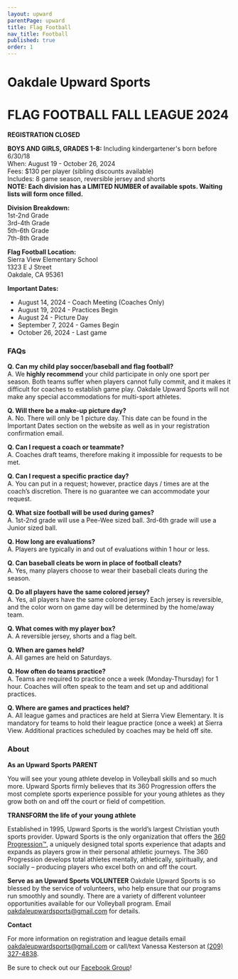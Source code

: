 ```yaml
---
layout: upward
parentPage: upward
title: Flag Football
nav_title: Football
published: true
order: 1
---
```


# Oakdale Upward Sports

# FLAG FOOTBALL FALL LEAGUE 2024

**REGISTRATION CLOSED**<br>

**BOYS AND GIRLS, GRADES 1-8:** Including kindergartener's born before 6/30/18<br>
When: August 19 - October 26, 2024<br>
Fees: $130 per player (sibling discounts available)<br>
Includes: 8 game season, reversible jersey and shorts<br>
**NOTE: Each division has a LIMITED NUMBER of available spots.  Waiting lists will form once filled.**

**Division Breakdown:**<br>
1st-2nd Grade<br>
3rd-4th Grade<br>
5th-6th Grade<br>
7th-8th Grade<br>

**Flag Football Location:**<br>
Sierra View Elementary School<br>
1323 E J Street<br>
Oakdale, CA 95361

**Important Dates:**
- August 14, 2024 - Coach Meeting (Coaches Only)
- August 19, 2024 - Practices Begin
- August 24 - Picture Day
- September 7, 2024 - Games Begin
- October 26, 2024 - Last game

### FAQs
**Q. Can my child play soccer/baseball and flag football?**<br>
A.  We **highly recommend** your child participate in only one sport per season.  Both teams suffer when players cannot fully commit, and it makes it difficult for coaches to establish game play.  Oakdale Upward Sports will not make any special accommodations for multi-sport athletes.

**Q. Will there be a make-up picture day?**<br>
A. No.  There will only be 1 picture day. This date can be found in the Important Dates section on the website as well as in your registration confirmation email.

**Q. Can I request a coach or teammate?**<br>
A.  Coaches draft teams, therefore making it impossible for requests to be met.

**Q. Can I request a specific practice day?**<br>
A.  You can put in a request; however, practice days / times are at the coach’s discretion.  There is no guarantee we can accommodate your request.

**Q. What size football will be used during games?**<br>
A. 1st-2nd grade will use a Pee-Wee sized ball. 3rd-6th grade will use a Junior sized ball.

**Q. How long are evaluations?**<br>
A. Players are typically in and out of evaluations within 1 hour or less.

**Q. Can baseball cleats be worn in place of football cleats?**<br>
A. Yes, many players choose to wear their baseball cleats during the season.

**Q. Do all players have the same colored jersey?**<br>
A. Yes, all players have the same colored jersey. Each jersey is reversible, and the color worn on game day will be determined by the home/away team.

**Q. What comes with my player box?**<br>
A. A reversible jersey, shorts and a flag belt.

**Q. When are games held?**<br>
A. All games are held on Saturdays.

**Q. How often do teams practice?**<br>
A. Teams are required to practice once a week (Monday-Thursday) for 1 hour. Coaches will often speak to the team and set up and additional practices.

**Q. Where are games and practices held?**<br>
A.  All league games and practices are held at Sierra View Elementary.  It is mandatory for teams to hold their league practice (once a week) at Sierra View.  Additional practices scheduled by coaches may be held off site.



### About

**As an Upward Sports PARENT**

You will see your young athlete develop in Volleyball skills and so much more. Upward Sports firmly believes that its 360 Progression offers the most complete sports experience possible for your young athletes as they grow both on and off the court or field of competition.

**TRANSFORM the life of your young athlete**

Established in 1995, Upward Sports is the world’s largest Christian youth sports provider. Upward Sports is the only organization that offers the [360 Progression™](https://www.upward.org/about/360progression), a uniquely designed total sports experience that adapts and expands as players grow in their personal athletic journeys. The 360 Progression develops total athletes mentally, athletically, spiritually, and socially – producing players who excel both on and off the court.

**Serve as an Upward Sports VOLUNTEER**
Oakdale Upward Sports is so blessed by the service of volunteers, who help ensure that our programs run smoothly and soundly. There are a variety of different volunteer opportunities available for our Volleyball program. Email [oakdaleupwardsports@gmail.com](mailto:oakdaleupwardsports@gmail.com) for details.

**Contact**

For more information on registration and league details email [oakdaleupwardsports@gmail.com](mailto:oakdaleupwardsports@gmail.com) or call/text Vanessa Kesterson at [(209) 327-4838](tel:+12093274838).

Be sure to check out our [Facebook Group](https://www.facebook.com/groups/190504948346754/)!
